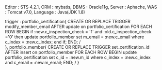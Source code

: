 Editor : STS 4.2.1, 
ORM : mybatis,
DBMS : Oracle11g,
Server : Aphache,
WAS : Tomcat v7.0,
Language : Java(JDK 1.8)

trigger :
portfolio_certification{
CREATE OR REPLACE TRIGGER modify_member_email
AFTER update on portfolio_certification FOR EACH ROW
BEGIN
   if :new.c_inspection_check = '1' and :old.c_inspection_check ='0' then
      update portfolio_member set m_email = :new.c_email
      where c_index = :new.c_index; 
   end if;
END;
/		
},
portfolio_member{
CREATE OR REPLACE TRIGGER set_certification_id
AFTER insert on portfolio_member FOR EACH ROW
BEGIN
	update portfolio_certification set c_id = :new.m_id
	where c_index = :new.c_index and c_email = :new.m_email; 
END;
/
}
